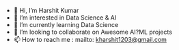 - 👋 Hi, I’m Harshit Kumar
- 👀 I’m interested in Data Science & AI
- 🌱 I’m currently learning Data Science
- 💞️ I’m looking to collaborate on Awesome AI?ML projects
- 📫 How to reach me : mailto: kharshit1203@gmail.com

<!---
Kr-Harshit/Kr-Harshit is a ✨ special ✨ repository because its `README.md` (this file) appears on your GitHub profile.
You can click the Preview link to take a look at your changes.
--->
